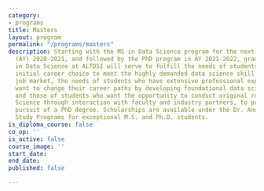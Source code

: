 ```yaml
---
category:
- programs
title: Masters
layout: program
permalink: "/programs/masters"
description: Starting with the MS in Data Science program for the next Academic Year
  (AY) 2020-2021, and followed by the PhD program in AY 2021-2022, graduate degrees
  in Data Science at ALTDSI will serve to fulfill the needs of students who face an
  initial career choice to meet the highly demanded data science skill sets in the
  job market, the needs of students who have extensive professional experience but
  want to change their career paths by developing foundational data science skills,
  and those of students who want the opportunity to conduct original research in Data
  Science through interaction with faculty and industry partners, to prepare for the
  pursuit of a PhD degree. Scholarships are available under the Dr. Andrew L. Tan
  Study Programs for exceptional M.S. and Ph.D. students.
is_diploma_course: false
co_op: ''
is_active: false
course_image: ''
start_date: 
end_date: 
published: false

---
```

